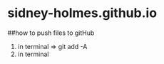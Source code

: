 # sidney-holmes.github.io

##how to push files to gitHub

1) in terminal => git add -A
2) in terminal